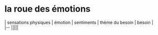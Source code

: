 # la roue des émotions

| sensations physiques | émotion | sentiments  | thème du besoin | besoin |
|-- |||||
<!--stackedit_data:
eyJoaXN0b3J5IjpbLTEzNjE3NDg0MDFdfQ==
-->